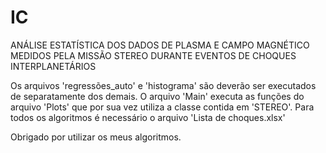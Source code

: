 # IC
ANÁLISE ESTATÍSTICA DOS DADOS DE PLASMA E CAMPO MAGNÉTICO MEDIDOS PELA MISSÃO STEREO DURANTE EVENTOS DE CHOQUES INTERPLANETÁRIOS


Os arquivos 'regressões_auto' e 'histograma' são deverão ser executados de separatamente dos demais.
O arquivo 'Main' executa as funções do arquivo 'Plots' que por sua vez utiliza a classe contida em 'STEREO'.
Para todos os algoritmos é necessário o arquivo 'Lista de choques.xlsx'

Obrigado por utilizar os meus algoritmos.
